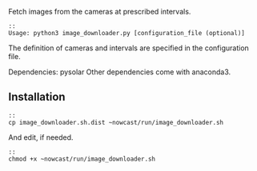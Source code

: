 Fetch images from the cameras at prescribed intervals.

	::
	Usage: python3 image_downloader.py [configuration_file (optional)]

The definition of cameras and intervals are specified in the configuration file.

Dependencies: pysolar
Other dependencies come with anaconda3.

Installation
------------

	::
	cp image_downloader.sh.dist ~nowcast/run/image_downloader.sh 

And edit, if needed.

	::
	chmod +x ~nowcast/run/image_downloader.sh


